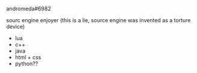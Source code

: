 andromeda#6982

sourc engine enjoyer (this is a lie, source engine was invented as a torture device)

<ul>
<li>lua
<li>c++
<li>java
<li>html + css
<li>python??
</ul><!---
iiandromedaa/iiandromedaa is a ✨ special ✨ repository because its `README.md` (this file) appears on your GitHub profile.
You can click the Preview link to take a look at your changes.
--->
